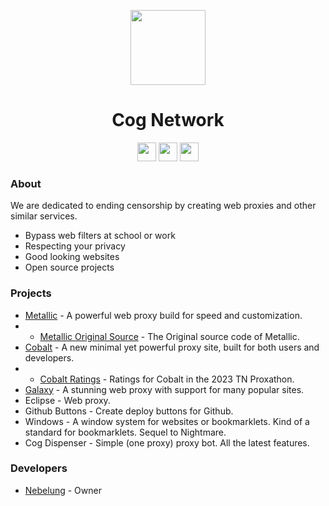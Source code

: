 <p align="center">
<kbd>
<img width="120px" src="https://avatars.githubusercontent.com/u/127172119">
</kbd>
</p>

<h1 align="center">Cog Network</h1>

<p align="center">
<a href="https://discord.gg/yk33HZSZkU"><img height="30px" src="https://img.shields.io/badge/Discord-7289DA?style=for-the-badge&logo=discord&logoColor=white"><img></a>
<a href="https://x.com/cognetworkdev"><img height="30px" src="https://img.shields.io/badge/X%20(Twitter)-%23e7e9ea.svg?style=for-the-badge&logo=X&logoColor=black"><img></a>
<a href="https://reddit.com/r/cognetwork"><img height="30px" src="https://img.shields.io/badge/Reddit-FF4500?style=for-the-badge&logo=reddit&logoColor=white"><img></a>
</p>

### About
We are dedicated to ending censorship by creating web proxies and other similar services.

- Bypass web filters at school or work
- Respecting your privacy
- Good looking websites
- Open source projects

### Projects
- [Metallic](https://github.com/cognetwork-dev/Metallic) - A powerful web proxy build for speed and customization.
- - [Metallic Original Source](https://github.com/cognetwork-dev/Metallic-Original-Source) - The Original source code of Metallic.
- [Cobalt](https://github.com/cognetwork-dev/Cobalt) - A new minimal yet powerful proxy site, built for both users and developers.
- - [Cobalt Ratings](https://github.com/cognetwork-dev/Cobalt-Ratings) - Ratings for Cobalt in the 2023 TN Proxathon.
- [Galaxy](https://github.com/cognetwork-dev/Galaxy) - A stunning web proxy with support for many popular sites.
- Eclipse - Web proxy.
- Github Buttons - Create deploy buttons for Github.
- Windows - A window system for websites or bookmarklets. Kind of a standard for bookmarklets. Sequel to Nightmare.
- Cog Dispenser - Simple (one proxy) proxy bot. All the latest features.

### Developers
- [Nebelung](https://github.com/Nebelung-Dev) - Owner
